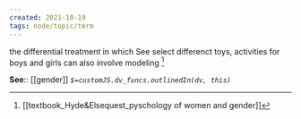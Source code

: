 ```yaml
---
created: 2021-10-19
tags: node/topic/term
---
```


the differential treatment in which See select differenct toys, activities for boys and girls can also involve modeling [^1]

**See**:: [[gender]]
*`$=customJS.dv_funcs.outlinedIn(dv, this)`*

 [^1]: [[textbook_Hyde&Elsequest_pyschology of women and gender]]

